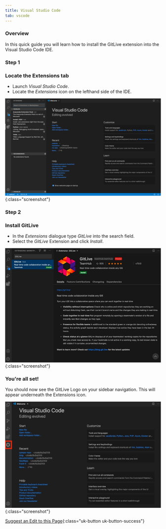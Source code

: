 ```yaml
---
title: Visual Studio Code
tab: vscode
---
```

### Overview

In this quick guide you will learn how to install the GitLive extension into the Visual Studio Code IDE.

### Step 1
### Locate the Extensions tab

* Launch *Visual Studio Code*.
* Locate the *Extensions* icon on the lefthand side of the IDE.

![GitLive Installation Step 1](/uploads/vscode-extensions-tab.png){:class="screenshot"}


### Step 2
### Install GitLive

* In the _Extensions_ dialogue type _GitLive_ into the search field.
* Select the _GitLive_ Extension and click *Install*.


![GitLive Installation Step2](/uploads/vscode-install.jpg "GitLive installation step 2"){:class="screenshot"}


### You're all set!

You should now see the GitLive Logo on your sidebar navigation. This will appear underneath the Extensions icon.

![GitLive Installed](/uploads/vscode-installed.jpeg "GitLive installed"){:class="screenshot"}



[Suggest an Edit to this Page](https://github.com/GitLiveApp/GitLive/edit/master/_sections/installation-vscode.md){:class="uk-button uk-button-success"}
